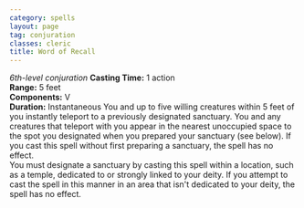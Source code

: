 ```yaml
---
category: spells
layout: page
tag: conjuration
classes: cleric
title: Word of Recall 
---
```

_6th-level conjuration_ 
**Casting Time:** 1 action    
**Range:** 5 feet    
**Components:** V    
**Duration:** Instantaneous 
You and up to five willing creatures within 5 feet of you instantly teleport to a previously designated sanctuary. You and any creatures that teleport with you appear in the nearest unoccupied space to the spot you designated when you prepared your sanctuary (see below). If you cast this spell without first preparing a sanctuary, the spell has no effect.    
You must designate a sanctuary by casting this spell within a location, such as a temple, dedicated to or strongly linked to your deity. If you attempt to cast the spell in this manner in an area that isn't dedicated to your deity, the spell has no effect.